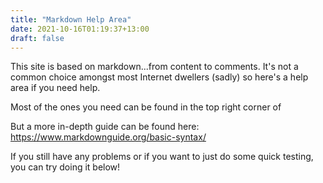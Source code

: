 ```yaml
---
title: "Markdown Help Area"
date: 2021-10-16T01:19:37+13:00
draft: false
---
```


This site is based on markdown...from content to comments. It's not a common choice amongst most Internet dwellers (sadly) so here's a help area if you need help.<!--more-->

Most of the ones you need can be found in the top right corner of 

But a more in-depth guide can be found here: https://www.markdownguide.org/basic-syntax/

If you still have any problems or if you want to just do some quick testing, you can try doing it below!